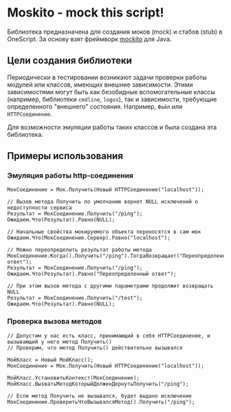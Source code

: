 # Moskito - mock this script!

Библиотека предназначена для создания моков (mock) и стабов (stub) в OneScript. За основу взят фреймворк [mockito](http://site.mockito.org/) для Java.

## Цели создания библиотеки

Периодически в тестировании возникают задачи проверки работы модулей или классов, имеющих внешние зависимости. Этими зависимостями могут быть как безобидные вспомогательные классы (например, библиотеки `cmdline`, `logos`), так и зависимости, требующие определенного "внешнего" состояния. Например, `Файл` или `HTTPСоединение`.

Для возможности эмуляции работы таких классов и была создана эта библиотека.

## Примеры использования

### Эмуляция работы http-соединения

```bsl
МокСоединение = Мок.Получить(Новый HTTPСоединение("localhost"));

// Вызов метода Получить по умолчанию вернет NULL исключений о недоступности сервиса
Результат = МокСоединение.Получить("/ping");
Ожидаем.Что(Результат).Равно(NULL);

// Начальные свойства мокируемого объекта переносятся в сам мок
Ожидаем.Что(МокСоединение.Сервер).Равно("localhost");

// Можно переопределить результат работы метода
МокСоединение.Когда().Получить("/ping").ТогдаВозвращает("Переопределенный ответ");
Результат = МокСоединение.Получить("/ping");
Ожидаем.Что(Результат).Равно("Переопределенный ответ");

// При этом вызов метода с другими параметрами продолжит возвращать NULL
Результат = МокСоединение.Получить("/test");
Ожидаем.Что(Результат).Равно(NULL);
```

### Проверка вызова методов

```bsl
// Допустим у нас есть класс, принимающий в себя HTTPСоединение, и вызывающий у него метод Получить()
// Проверим, что метод Получить() действительно вызывался

МойКласс = Новый МойКласс();
МокСоединение = Мок.Получить(Новый HTTPСоединение("localhost"));

МойКласс.УстановитьКонтекст(МокСоединение);
МойКласс.ВызватьМетодКоторыйДолженДернутьПолучить("/ping");

// Если метод Получить не вызывался, будет выдано исключение
МокСоединение.ПроверитьЧтоВызывалсяМетод().Получить("/ping");

```

